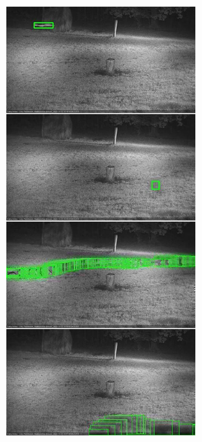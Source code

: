 ![20201023-201608-202611](in2/20201023/20201023-201608-202611_0_.jpg)
![20201023-203627-204631](in2/20201023/20201023-203627-204631_0_.jpg)
![20201023-204637-205641](in2/20201023/20201023-204637-205641_0_.jpg)
![20201023-205647-210651](in2/20201023/20201023-205647-210651_0_.jpg)
